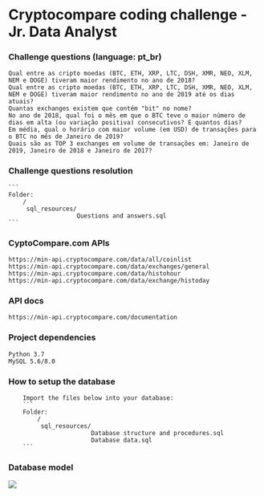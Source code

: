 # Cryptocompare coding challenge - Jr. Data Analyst

### Challenge questions (language: pt_br)
    Qual entre as cripto moedas (BTC, ETH, XRP, LTC, DSH, XMR, NEO, XLM, NEM e DOGE) tiveram maior rendimento no ano de 2018?
    Qual entre as cripto moedas (BTC, ETH, XRP, LTC, DSH, XMR, NEO, XLM, NEM e DOGE) tiveram maior rendimento no ano de 2019 até os dias atuais?
    Quantas exchanges existem que contém "bit" no nome?
    No ano de 2018, qual foi o mês em que o BTC teve o maior número de dias em alta (ou variação positiva) consecutivos? E quantos dias?
    Em média, qual o horário com maior volume (em USD) de transações para o BTC no mês de Janeiro de 2019?
    Quais são as TOP 3 exchanges em volume de transações em: Janeiro de 2019, Janeiro de 2018 e Janeiro de 2017?


### Challenge questions resolution
    ```
    Folder:
        /
         sql_resources/
                       Questions and answers.sql
    ```
 
### CyptoCompare.com APIs
    https://min-api.cryptocompare.com/data/all/coinlist
    https://min-api.cryptocompare.com/data/exchanges/general
    https://min-api.cryptocompare.com/data/histohour
    https://min-api.cryptocompare.com/data/exchange/histoday    

    
### API docs
    https://min-api.cryptocompare.com/documentation

    
### Project dependencies
    Python 3.7
    MySQL 5.6/8.0


### How to setup the database
        Import the files below into your database:
        ```
        Folder:
            /
             sql_resources/
                           Database structure and procedures.sql
                           Database data.sql
        ```
        
### Database model

![](https://github.com/thainabcarneiro/cryptocompare-coding-challenge/sql_resources/EER.png)
